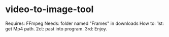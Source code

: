 # video-to-image-tool
Requires: FFmpeg
Needs: folder named "Frames" in downloads
How to:
1st: get Mp4 path.
2ct: past into program.
3rd: Enjoy.
